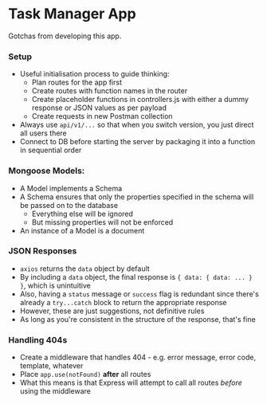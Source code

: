 # Task Manager App
Gotchas from developing this app.

### Setup
- Useful initialisation process to guide thinking:
  - Plan routes for the app first
  - Create routes with function names in the router
  - Create placeholder functions in controllers.js with either a dummy response or JSON values as per payload
  - Create requests in new Postman collection
- Always use `api/v1/...` so that when you switch version, you just direct all users there
- Connect to DB before starting the server by packaging it into a function in sequential order

### Mongoose Models:
- A Model implements a Schema
- A Schema ensures that only the properties specified in the schema will be passed on to the database
  - Everything else will be ignored
  - But missing properties will not be enforced
- An instance of a Model is a document

### JSON Responses
- `axios` returns the `data` object by default
- By including a `data` object, the final response is `{ data: { data: ... } }`, which is unintuitive
- Also, having a `status` message or `success` flag is redundant since there's already a `try...catch` block to return the appropriate response
- However, these are just suggestions, not definitive rules
- As long as you're consistent in the structure of the response, that's fine

### Handling 404s
- Create a middleware that handles 404 - e.g. error message, error code, template, whatever
- Place `app.use(notFound)` **after** all routes
- What this means is that Express will attempt to call all routes *before* using the middleware